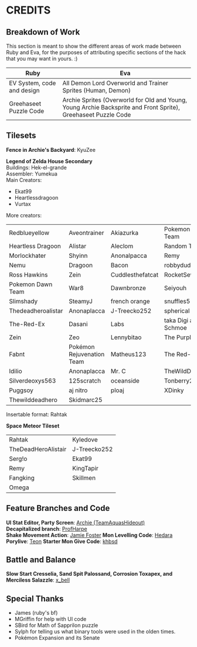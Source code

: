 # CREDITS

## Breakdown of Work
This section is meant to show the different areas of work made between Ruby and Eva, for the purposes of attributing specific sections of the hack that you may want in yours. :)

| Ruby                       | Eva                                                                                      |
|----------------------------|------------------------------------------------------------------------------------------|
| EV System, code and design | All Demon Lord Overworld and Trainer Sprites (Human, Demon)                              |
| Greehaseet Puzzle Code     | Archie Sprites (Overworld for Old  and Young, Young Archie Backsprite  and Front Sprite), Greehaseet Puzzle Code |

## Tilesets
**Fence in Archie's Backyard**: KyuZee<br>

**Legend of Zelda House Secondary**<br>
Buildings: Hek-el-grande<br>
Assembler: Yumekua<br>
Main Creators:
- Ekat99
- Heartlessdragoon
- Vurtax 

More creators:
<table>
    <tr>
        <td>Redblueyellow</td>
        <td>Aveontrainer</td>
        <td>Akiazurka</td>
        <td>Pokemon Reborn Team</td>
    </tr>
    <tr>
        <td>Heartless Dragoon</td>
        <td>Alistar</td>
        <td>Aleclom</td>
        <td>Random Talking Bush</td>
    </tr>
    <tr>
        <td>Morlockhater</td>
        <td>Shyinn</td>
        <td>Anonalpacca</td>
        <td>Remy</td>
    </tr>
    <tr>
        <td>Nemu</td>
        <td>Dragoon</td>
        <td>Bacon</td>
        <td>robbydude</td>
    </tr>
    <tr>
        <td>Ross Hawkins</td>
        <td>Zein</td>
        <td>Cuddlesthefatcat</td>
        <td>RocketSeviperShadow</td>
    </tr>
    <tr>
        <td>Pokemon Dawn Team</td>
        <td>War8</td>
        <td>Dawnbronze</td>
        <td>Seiyouh</td>
    </tr>
    <tr>
        <td>Slimshady</td>
        <td>SteamyJ</td>
        <td>french orange</td>
        <td>snuffles5</td>
    </tr>
    <tr>
        <td>Thedeadheroalistar</td>
        <td>Anonaplacca</td>
        <td>J-Treecko252</td>
        <td>spherical ice</td>
    </tr>
    <tr>
        <td>The-Red-Ex</td>
        <td>Dasani</td>
        <td>Labs</td>
        <td>taka Digi and Joe Schmoe</td>
    </tr>
    <tr>
        <td>Zein</td>
        <td>Zeo</td>
        <td>Lennybitao</td>
        <td>The Purple Stuff</td>
    </tr>
    <tr>
        <td>Fabnt</td>
        <td>Pokémon Rejuvenation Team</td>
        <td>Matheus123</td>
        <td>The Red-Ex</td>
    </tr>
    <tr>
        <td>Idilio</td>
        <td>Anonaplacca</td>
        <td>Mr. C</td>
        <td>TheWildDeadHero</td>
    </tr>
    <tr>
        <td>Silverdeoxys563</td>
        <td>125scratch</td>
        <td>oceanside</td>
        <td>Tonberry2k</td>
    </tr>
    <tr>
        <td>Puggsoy</td>
        <td>aj nitro</td>
        <td>ploaj</td>
        <td>XDinky</td>
    </tr>
    <tr>
        <td>Thewilddeadhero</td>
        <td>Skidmarc25</td>
        <td></td>
        <td></td>
    </tr>
</table>

Insertable format: Rahtak

**Space Meteor Tileset**
<table>
    <tr>
        <td> Rahtak</td>
        <td> Kyledove</td>
    </tr>
    <tr>
        <td> TheDeadHeroAlistair</td>
        <td> J-Treecko252</td>
    </tr>
    <tr>
        <td> Serg!o</td>
        <td> Ekat99</td>
    </tr>
    <tr>
        <td> Remy</td>
        <td> KingTapir</td>
    </tr>
    <tr>
        <td> Fangking</td>
        <td> Skillmen</td>
    </tr>
    <tr>
        <td> Omega</td>
        <td></td>
    </tr>
</table>

## Feature Branches and Code
**UI Stat Editor, Party Screen**: [Archie (TeamAquasHideout)](https://github.com/TeamAquasHideout/pokeemerald/tree/sandbox)<br>
**Decapitalized branch**: [ProfHarpe](https://github.com/prof-harpe/pokeemerald-expansion/tree/Decapitalized)<br>
**Shake Movement Action**: [Jamie Foster](https://github.com/FosterProgramming/pokeemerald-expansion/tree/movement_action_shake)
**Mon Levelling Code**: [Hedara](https://github.com/hedara90)
**Porylive**: [Teon](https://github.com/Porylive/porylive)
**Starter Mon Give Code**: [khbsd](https://github.com/khbsd)

## Battle and Balance
**Slow Start Cresselia, Sand Spit Palossand, Corrosion Toxapex, and Merciless Salazzle**: [x_bell](https://youtu.be/CCu-Q-5mxec?si=ij8UNkm-pHCtMSvX)


## Special Thanks
- James (ruby's bf)
- MGriffin for help with UI code
- SBird for Math of Sapprilon puzzle
- Sylph for telling us what binary tools were used in the olden times.
- Pokémon Expansion and its Senate

